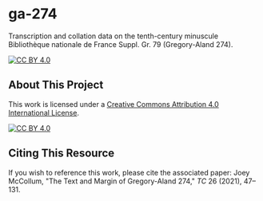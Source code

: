 # ga-274
Transcription and collation data on the tenth-century minuscule Bibliothèque nationale de France Suppl. Gr. 79 (Gregory-Aland 274).

[![CC BY 4.0][cc-by-shield]][cc-by]

## About This Project

This work is licensed under a
[Creative Commons Attribution 4.0 International License][cc-by].

[![CC BY 4.0][cc-by-image]][cc-by]

[cc-by]: http://creativecommons.org/licenses/by/4.0/
[cc-by-image]: https://i.creativecommons.org/l/by/4.0/88x31.png
[cc-by-shield]: https://img.shields.io/badge/License-CC%20BY%204.0-lightgrey.svg

## Citing This Resource

If you wish to reference this work, please cite the associated paper: Joey McCollum, "The Text and Margin of Gregory-Aland 274," _TC_ 26 (2021), 47–131.
